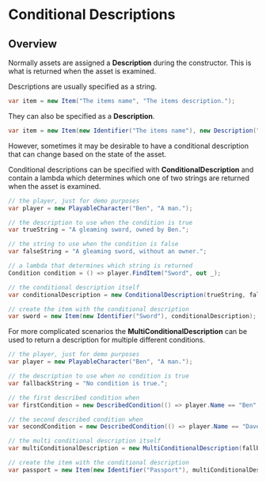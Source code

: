﻿# Conditional Descriptions

## Overview
Normally assets are assigned a **Description** during the constructor. This is what is returned when the asset is examined.

Descriptions are usually specified as a string.

```csharp
var item = new Item("The items name", "The items description.");
```

They can also be specified as a **Description**.

```csharp
var item = new Item(new Identifier("The items name"), new Description("The items description."));
```

However, sometimes it may be desirable to have a conditional description that can change based on the state of the asset.

Conditional descriptions can be specified with **ConditionalDescription** and contain a lambda which determines which one of two strings are returned when the asset is examined.

```csharp
// the player, just for demo purposes
var player = new PlayableCharacter("Ben", "A man.");

// the description to use when the condition is true
var trueString = "A gleaming sword, owned by Ben.";

// the string to use when the condition is false
var falseString = "A gleaming sword, without an owner.";

// a lambda that determines which string is returned
Condition condition = () => player.FindItem("Sword", out _);

// the conditional description itself
var conditionalDescription = new ConditionalDescription(trueString, falseString, condition);

// create the item with the conditional description
var sword = new Item(new Identifier("Sword"), conditionalDescription);
```

For more complicated scenarios the **MultiConditionalDescription** can be used to return a description for multiple different conditions.

```csharp
// the player, just for demo purposes
var player = new PlayableCharacter("Ben", "A man.");

// the description to use when no condition is true
var fallbackString = "No condition is true.";

// the first described condition when
var firstCondition = new DescribedCondition(() => player.Name == "Ben", "Condition 1 is true.");

// the second described condition when
var secondCondition = new DescribedCondition(() => player.Name == "Dave", "Condition 2 is true.");

// the multi conditional description itself
var multiConditionalDescription = new MultiConditionalDescription(fallbackString, firstCondition, secondCondition);

// create the item with the conditional description
var passport = new Item(new Identifier("Passport"), multiConditionalDescription);
```
